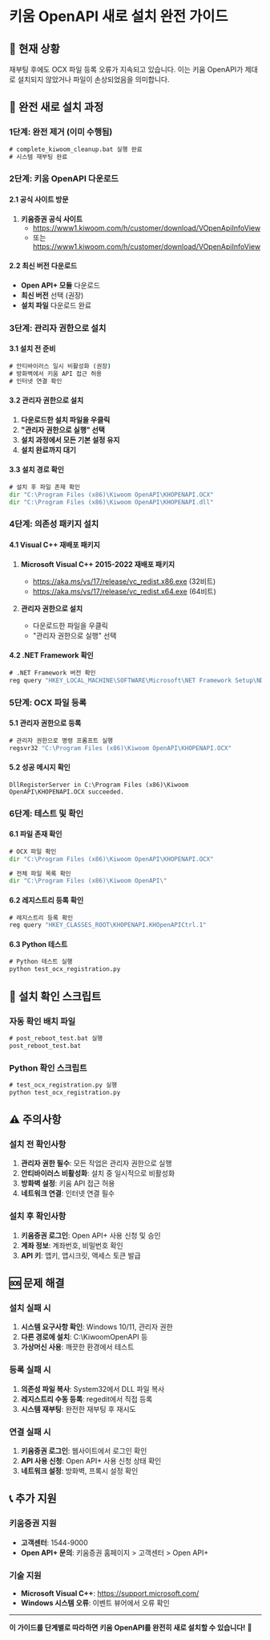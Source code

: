 # 키움 OpenAPI 새로 설치 완전 가이드

## 🚨 현재 상황
재부팅 후에도 OCX 파일 등록 오류가 지속되고 있습니다. 이는 키움 OpenAPI가 제대로 설치되지 않았거나 파일이 손상되었음을 의미합니다.

## 🔧 완전 새로 설치 과정

### 1단계: 완전 제거 (이미 수행됨)

```cmd
# complete_kiwoom_cleanup.bat 실행 완료
# 시스템 재부팅 완료
```

### 2단계: 키움 OpenAPI 다운로드

#### 2.1 공식 사이트 방문
1. **키움증권 공식 사이트**
   - https://www1.kiwoom.com/h/customer/download/VOpenApiInfoView
   - 또는 https://www1.kiwoom.com/h/customer/download/VOpenApiInfoView

#### 2.2 최신 버전 다운로드
- **Open API+ 모듈** 다운로드
- **최신 버전** 선택 (권장)
- **설치 파일** 다운로드 완료

### 3단계: 관리자 권한으로 설치

#### 3.1 설치 전 준비
```cmd
# 안티바이러스 일시 비활성화 (권장)
# 방화벽에서 키움 API 접근 허용
# 인터넷 연결 확인
```

#### 3.2 관리자 권한으로 설치
1. **다운로드한 설치 파일을 우클릭**
2. **"관리자 권한으로 실행" 선택**
3. **설치 과정에서 모든 기본 설정 유지**
4. **설치 완료까지 대기**

#### 3.3 설치 경로 확인
```cmd
# 설치 후 파일 존재 확인
dir "C:\Program Files (x86)\Kiwoom OpenAPI\KHOPENAPI.OCX"
dir "C:\Program Files (x86)\Kiwoom OpenAPI\KHOPENAPI.dll"
```

### 4단계: 의존성 패키지 설치

#### 4.1 Visual C++ 재배포 패키지
1. **Microsoft Visual C++ 2015-2022 재배포 패키지**
   - https://aka.ms/vs/17/release/vc_redist.x86.exe (32비트)
   - https://aka.ms/vs/17/release/vc_redist.x64.exe (64비트)

2. **관리자 권한으로 설치**
   - 다운로드한 파일을 우클릭
   - "관리자 권한으로 실행" 선택

#### 4.2 .NET Framework 확인
```cmd
# .NET Framework 버전 확인
reg query "HKEY_LOCAL_MACHINE\SOFTWARE\Microsoft\NET Framework Setup\NDP" /s
```

### 5단계: OCX 파일 등록

#### 5.1 관리자 권한으로 등록
```cmd
# 관리자 권한으로 명령 프롬프트 실행
regsvr32 "C:\Program Files (x86)\Kiwoom OpenAPI\KHOPENAPI.OCX"
```

#### 5.2 성공 메시지 확인
```
DllRegisterServer in C:\Program Files (x86)\Kiwoom OpenAPI\KHOPENAPI.OCX succeeded.
```

### 6단계: 테스트 및 확인

#### 6.1 파일 존재 확인
```cmd
# OCX 파일 확인
dir "C:\Program Files (x86)\Kiwoom OpenAPI\KHOPENAPI.OCX"

# 전체 파일 목록 확인
dir "C:\Program Files (x86)\Kiwoom OpenAPI\"
```

#### 6.2 레지스트리 등록 확인
```cmd
# 레지스트리 등록 확인
reg query "HKEY_CLASSES_ROOT\KHOPENAPI.KHOpenAPICtrl.1"
```

#### 6.3 Python 테스트
```cmd
# Python 테스트 실행
python test_ocx_registration.py
```

## 🧪 설치 확인 스크립트

### 자동 확인 배치 파일
```cmd
# post_reboot_test.bat 실행
post_reboot_test.bat
```

### Python 확인 스크립트
```cmd
# test_ocx_registration.py 실행
python test_ocx_registration.py
```

## ⚠️ 주의사항

### 설치 전 확인사항
1. **관리자 권한 필수**: 모든 작업은 관리자 권한으로 실행
2. **안티바이러스 비활성화**: 설치 중 일시적으로 비활성화
3. **방화벽 설정**: 키움 API 접근 허용
4. **네트워크 연결**: 인터넷 연결 필수

### 설치 후 확인사항
1. **키움증권 로그인**: Open API+ 사용 신청 및 승인
2. **계좌 정보**: 계좌번호, 비밀번호 확인
3. **API 키**: 앱키, 앱시크릿, 액세스 토큰 발급

## 🆘 문제 해결

### 설치 실패 시
1. **시스템 요구사항 확인**: Windows 10/11, 관리자 권한
2. **다른 경로에 설치**: C:\KiwoomOpenAPI 등
3. **가상머신 사용**: 깨끗한 환경에서 테스트

### 등록 실패 시
1. **의존성 파일 복사**: System32에서 DLL 파일 복사
2. **레지스트리 수동 등록**: regedit에서 직접 등록
3. **시스템 재부팅**: 완전한 재부팅 후 재시도

### 연결 실패 시
1. **키움증권 로그인**: 웹사이트에서 로그인 확인
2. **API 사용 신청**: Open API+ 사용 신청 상태 확인
3. **네트워크 설정**: 방화벽, 프록시 설정 확인

## 📞 추가 지원

### 키움증권 지원
- **고객센터**: 1544-9000
- **Open API+ 문의**: 키움증권 홈페이지 > 고객센터 > Open API+

### 기술 지원
- **Microsoft Visual C++**: https://support.microsoft.com/
- **Windows 시스템 오류**: 이벤트 뷰어에서 오류 확인

---

**이 가이드를 단계별로 따라하면 키움 OpenAPI를 완전히 새로 설치할 수 있습니다!** 🚀 